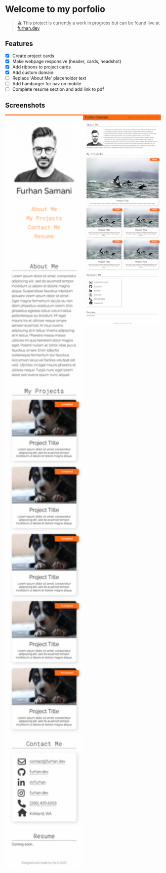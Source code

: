 # Welcome to my porfolio

> :warning:  This project is currently a work in progress but can be found live at [furhan.dev](https://furhan.dev) 

## Features
- [x] Create project cards 
- [x] Make webpage responsive (header, cards, headshot)
- [x] Add ribbons to project cards
- [x] Add custom domain
- [ ] Replace 'About Me' placeholder text
- [ ] Add hamburger for nav on mobile
- [ ] Complete resume section and add link to pdf

## Screenshots
<p width="100%">
    <img width="50%" style="display: inline; float: left;" src="./assets/img/portfolio-screenshot-mobile.png?raw=true" alt="Mobile screenshot">
    <img width="50%" style="dislpay: inliine: float: right;" src="./assets/img/portfolio-screenshot-desktop.png?raw=true" alt="Desktop screenshot">
</p>